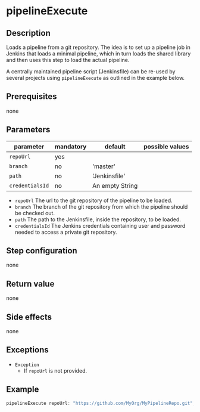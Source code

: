 # pipelineExecute

## Description

Loads a pipeline from a git repository. The idea is to set up a pipeline job in Jenkins that loads a minimal pipeline, which in turn loads the shared library and then uses this step to load the actual pipeline.

A centrally maintained pipeline script (Jenkinsfile) can be re-used by
several projects using `pipelineExecute` as outlined in the example
below.

## Prerequisites

none

## Parameters

| parameter          | mandatory | default         | possible values |
| -------------------|-----------|-----------------|-----------------|
| `repoUrl`          | yes       |                 |                 |
| `branch`           | no        | 'master'        |                 |
| `path`             | no        | 'Jenkinsfile'   |                 |
| `credentialsId`    | no        | An empty String |                 |

* `repoUrl` The url to the git repository of the pipeline to be loaded.
* `branch` The branch of the git repository from which the pipeline should be checked out.
* `path` The path to the Jenkinsfile, inside the repository, to be loaded.
* `credentialsId` The Jenkins credentials containing user and password needed to access a private git repository.

## Step configuration

none

## Return value

none

## Side effects

none

## Exceptions

* `Exception`
    * If `repoUrl` is not provided.

## Example

```groovy
pipelineExecute repoUrl: "https://github.com/MyOrg/MyPipelineRepo.git", branch: 'feature1', path: 'path/to/Jenkinsfile', credentialsId: 'MY_REPO_CREDENTIALS'
```
